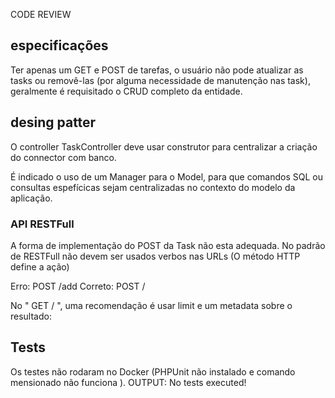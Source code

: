 CODE REVIEW

## especificações

Ter apenas um GET e POST de tarefas, o usuário não pode atualizar as tasks ou removê-las (por alguma necessidade de manutenção nas task), geralmente é requisitado o CRUD completo da entidade.

## desing patter 

O controller TaskController deve usar construtor para centralizar a criação do connector com banco.

É indicado o uso de um Manager para o Model, para que comandos SQL ou consultas espefícicas sejam centralizadas no contexto do modelo da aplicação.

### API RESTFull

A forma de implementação do POST da Task não esta adequada. 
No padrão de RESTFull não devem ser usados verbos nas URLs (O método HTTP define a ação)

Erro: POST /add
Correto:  POST /

No " GET / ", uma recomendação é usar limit e um metadata sobre o resultado:


## Tests

Os testes não rodaram no Docker (PHPUnit não instalado e comando mensionado não funciona  ).
OUTPUT: No tests executed!




